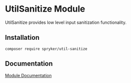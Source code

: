# UtilSanitize Module

UtilSanitize provides low level input sanitization functionality.

## Installation

```
composer require spryker/util-sanitize
```

## Documentation

[Module Documentation](https://academy.spryker.com/developing_with_spryker/module_guide/modules.html)
